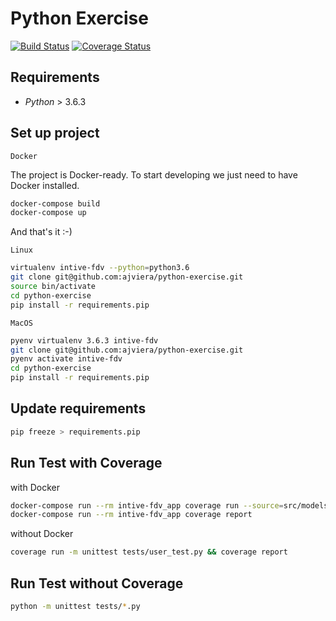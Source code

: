 # Python Exercise

[![Build Status](https://travis-ci.org/ajviera/python-exercise.svg?branch=master)](https://travis-ci.org/ajviera/python-exercise)
[![Coverage Status](https://coveralls.io/repos/github/ajviera/python-exercise/badge.svg?branch=master)](https://coveralls.io/github/ajviera/python-exercise?branch=master)

## Requirements

- _Python_ > 3.6.3

## Set up project

`Docker`

The project is Docker-ready. To start developing we just need to have Docker installed.

``` sh
docker-compose build
docker-compose up
```

And that's it :-)

`Linux`

```sh
virtualenv intive-fdv --python=python3.6
git clone git@github.com:ajviera/python-exercise.git
source bin/activate
cd python-exercise
pip install -r requirements.pip
```

`MacOS`

```sh
pyenv virtualenv 3.6.3 intive-fdv
git clone git@github.com:ajviera/python-exercise.git
pyenv activate intive-fdv
cd python-exercise
pip install -r requirements.pip
```

## Update requirements

```sh
pip freeze > requirements.pip
```

## Run Test with Coverage

with Docker

```sh
docker-compose run --rm intive-fdv_app coverage run --source=src/models -m unittest tests/*.py
docker-compose run --rm intive-fdv_app coverage report
```

without Docker

```sh
coverage run -m unittest tests/user_test.py && coverage report
```

## Run Test without Coverage

```sh
python -m unittest tests/*.py
```
